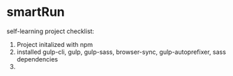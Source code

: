 # smartRun
self-learning project
checklist:
1. Project initalized with npm
2. installed gulp-cli, gulp, gulp-sass, browser-sync, gulp-autoprefixer, sass dependencies
3. 

